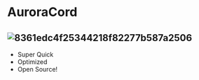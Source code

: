 # AuroraCord

![8361edc4f25344218f82277b587a2506](https://github.com/colebolebole/AuroraCord/assets/88512222/e689b999-e9ff-4c25-883a-de9feb3de311)
---
- Super Quick
- Optimized
- Open Source!
